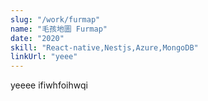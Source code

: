 ```yaml
---
slug: "/work/furmap"
name: "毛孩地圖 Furmap"
date: "2020"
skill: "React-native,Nestjs,Azure,MongoDB"
linkUrl: "yeee"
---
```


yeeee
ifiwhfoihwqi